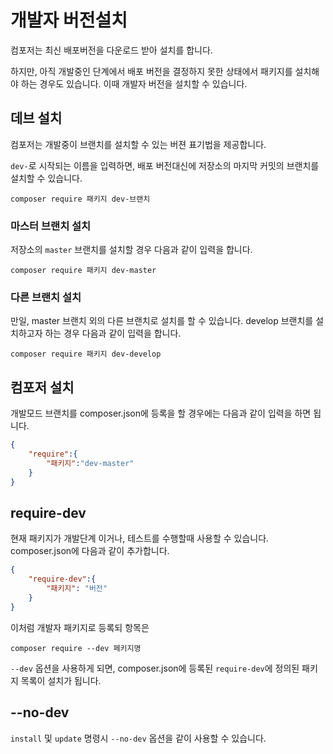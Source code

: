 # 개발자 버전설치
컴포저는 최신 배포버전을 다운로드 받아 설치를 합니다.

하지만, 아직 개발중인 단계에서 배포 버전을 결정하지 못한 상태에서 패키지를 설치해야 하는 경우도 있습니다.
이때 개발자 버전을 설치할 수 있습니다.

## 데브 설치
컴포저는 개발중이 브랜치를 설치할 수 있는 버젼 표기법을 제공합니다.

`dev-`로 시작되는 이름을 입력하면, 배포 버전대신에 저장소의 마지막 커밋의 브랜치를 설치할 수 있습니다.

```
composer require 패키지 dev-브랜치
```

### 마스터 브랜치 설치
저장소의 `master` 브랜치를 설치할 경우 다음과 같이 입력을 합니다.

```
composer require 패키지 dev-master
```

### 다른 브랜치 설치
만일, master 브랜치 외의 다른 브랜치로 설치를 할 수 있습니다. 
develop 브랜치를 설치하고자 하는 경우 다음과 같이 입력을 합니다.

```
composer require 패키지 dev-develop
```

## 컴포저 설치
개발모드 브랜치를 composer.json에 등록을 할 경우에는 다음과 같이 입력을 하면 됩니다.

```json
{
    "require":{
        "패키지":"dev-master"
    }
}
```


## require-dev
현재 패키지가 개발단계 이거나, 테스트를 수행할때 사용할 수 있습니다.
composer.json에 다음과 같이 추가합니다.

```json
{
    "require-dev":{
        "패키지": "버전"
    }
}
```

이처럼 개발자 패키지로 등록되 항목은 

```
composer require --dev 페키지명
```

`--dev` 옵션을 사용하게 되면, composer.json에 등록된 `require-dev`에 정의된 패키지 목록이 설치가 됩니다.




## --no-dev

`install` 및 `update` 명령시 `--no-dev` 옵션을 같이 사용할 수 있습니다.

